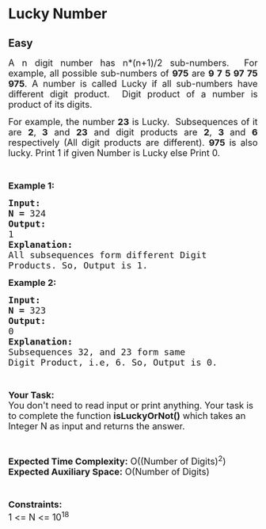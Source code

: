 # Lucky Number
## Easy 
<div class="problem-statement">
                <p></p><p style="text-align:justify"><span style="font-size:18px">A n digit number has n*(n+1)/2 sub-numbers.&nbsp; For example, all possible sub-numbers of <strong>975</strong> are <strong>9 7 5 97 75 975</strong>. A number is called Lucky if all sub-numbers have different digit product.&nbsp; Digit product of a number is product of its digits.&nbsp;&nbsp; </span></p>

<p style="text-align:justify"><span style="font-size:18px">For example, the number <strong>23</strong> is Lucky.&nbsp; Subsequences of it are <strong>2</strong>,<strong> 3</strong> and <strong>23</strong> and digit products are <strong>2</strong>, <strong>3 </strong>and <strong>6 </strong>respectively (All digit products are different). <strong>975</strong> is also lucky. Print 1 if given Number is Lucky else Print 0.</span></p>

<p style="text-align:justify">&nbsp;</p>

<p style="text-align:justify"><span style="font-size:18px"><strong>Example 1:</strong></span></p>

<pre><span style="font-size:18px"><strong>Input:</strong>
<strong>N = </strong>324
<strong>Output:</strong>
1
<strong>Explanation:</strong>
All subsequences form different Digit
Products. So, Output is 1.</span></pre>

<p style="text-align:justify"><span style="font-size:18px"><strong>Example 2:</strong></span></p>

<pre><span style="font-size:18px"><strong>Input:</strong>
<strong>N = </strong>323
<strong>Output:</strong>
0
<strong>Explanation:</strong>
Subsequences 32, and 23 form same
Digit Product, i.e, 6. So, Output is 0.</span></pre>

<p>&nbsp;</p>

<p><span style="font-size:18px"><strong>Your Task:</strong><br>
You don't need to read input or print anything. Your task is to complete the function <strong>isLuckyOrNot()</strong> which takes an Integer N as input and returns the answer.</span></p>

<p>&nbsp;</p>

<p><span style="font-size:18px"><strong>Expected Time Complexity:</strong> O((Number of Digits)<sup>2</sup>)<br>
<strong>Expected Auxiliary Space:</strong> O(Number of Digits)</span></p>

<p>&nbsp;</p>

<p><span style="font-size:18px"><strong>Constraints:</strong></span><br>
<span style="font-size:18px">1 &lt;= N &lt;= 10<sup>18</sup></span></p>
 <p></p>
            </div>